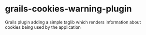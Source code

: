 grails-cookies-warning-plugin
=============================

Grails plugin adding a simple taglib which renders information about cookies being used by the application
